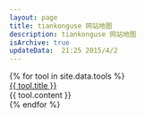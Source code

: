 ```yaml
---
layout: page
title: tiankonguse 网站地图 
description: tiankonguse 网站地图
isArchive: true
updateData:  21:25 2015/4/2
---
```


<script data-main="javascripts/map_page" src="/javascripts/lib/require.js"></script>

<div class="map-own">
    {% for tool in site.data.tools %}
    <div class="accordion-group">
        <div class="accordion-heading ">
            <a href="{{ tool.url }}">{{ tool.title }}</a>
        </div>
        <div  class="accordion-body">
            <div  class="accordion-desc">
                {{ tool.content }}
            </div>
        </div>
    </div>
    {% endfor %}
</div>

